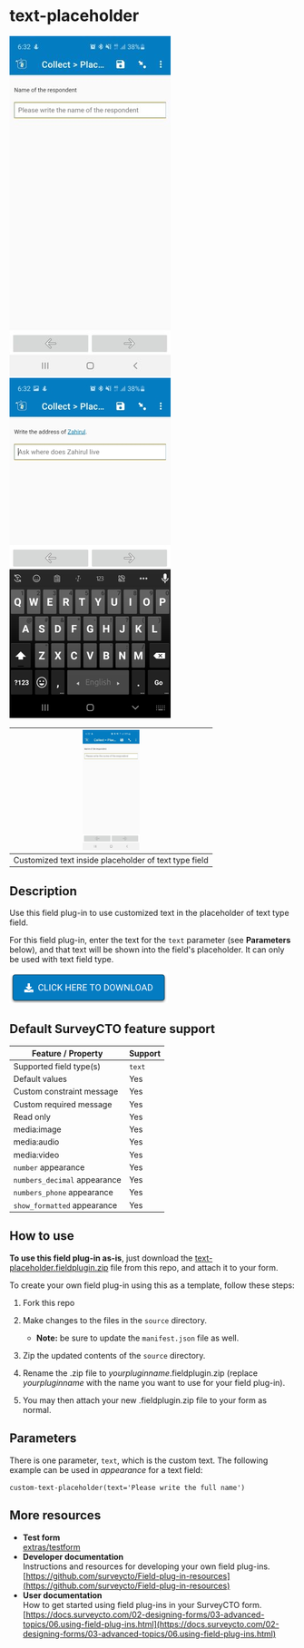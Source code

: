# text-placeholder

![Download now](extras/preview-images/Placeholder-text.jpg)  ![Download now](extras/preview-images/Placeholder-text-dynamic.jpg) 



|<img src="extras/preview-images/Placeholder-text.jpg" width="100px">|
|:---:|
|Customized text inside placeholder of text type field|

## Description

Use this field plug-in to use customized text in the placeholder of text type field.

For this field plug-in, enter the text for the `text` parameter (see **Parameters** below), and that text will be shown into the field's placeholder. It can only be used with text field type.


[![Download now](extras/preview-images/download-button.png)](https://github.com/ARCED-Foundation/text-placeholder/raw/main/text-placeholder.fieldplugin.zip)

## Default SurveyCTO feature support

| Feature / Property | Support |
| --- | --- |
| Supported field type(s) | `text`|
| Default values | Yes |
| Custom constraint message | Yes |
| Custom required message | Yes |
| Read only | Yes |
| media:image | Yes |
| media:audio | Yes |
| media:video | Yes |
| `number` appearance | Yes |
| `numbers_decimal` appearance | Yes |
| `numbers_phone` appearance | Yes |
| `show_formatted` appearance | Yes |

## How to use

**To use this field plug-in as-is**, just download the [text-placeholder.fieldplugin.zip](text-placeholder.fieldplugin.zip) file from this repo, and attach it to your form.

To create your own field plug-in using this as a template, follow these steps:

1. Fork this repo
1. Make changes to the files in the `source` directory.

    * **Note:** be sure to update the `manifest.json` file as well.

1. Zip the updated contents of the `source` directory.
1. Rename the .zip file to *yourpluginname*.fieldplugin.zip (replace *yourpluginname* with the name you want to use for your field plug-in).
1. You may then attach your new .fieldplugin.zip file to your form as normal.

## Parameters

There is one parameter, `text`, which is the custom text. The following example can be used in *appearance* for a text field:

    custom-text-placeholder(text='Please write the full name')

## More resources

* **Test form**  
[extras/testform](extras/testform)
* **Developer documentation**  
Instructions and resources for developing your own field plug-ins.  
[https://github.com/surveycto/Field-plug-in-resources](https://github.com/surveycto/Field-plug-in-resources)
* **User documentation**  
How to get started using field plug-ins in your SurveyCTO form.  
[https://docs.surveycto.com/02-designing-forms/03-advanced-topics/06.using-field-plug-ins.html](https://docs.surveycto.com/02-designing-forms/03-advanced-topics/06.using-field-plug-ins.html)